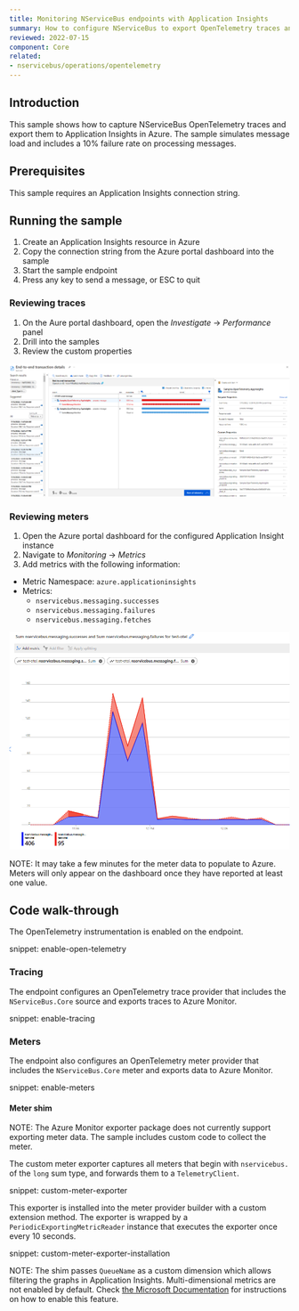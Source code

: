 ```yaml
---
title: Monitoring NServiceBus endpoints with Application Insights
summary: How to configure NServiceBus to export OpenTelemetry traces and meters to Application Insights
reviewed: 2022-07-15
component: Core
related:
- nservicebus/operations/opentelemetry
---
```


## Introduction

This sample shows how to capture NServiceBus OpenTelemetry traces and export them to Application Insights in Azure. The sample simulates message load and includes a 10% failure rate on processing messages.

## Prerequisites

This sample requires an Application Insights connection string.

## Running the sample

1. Create an Application Insights resource in Azure
2. Copy the connection string from the Azure portal dashboard into the sample
3. Start the sample endpoint
4. Press any key to send a message, or ESC to quit

### Reviewing traces

1. On the Aure portal dashboard, open the _Investigate_ → _Performance_ panel
2. Drill into the samples
3. Review the custom properties

![Timeline view of a trace in Application Insights](trace-timeline.png)

### Reviewing meters

1. Open the Azure portal dashboard for the configured Application Insight instance
2. Navigate to _Monitoring_ → _Metrics_
3. Add metrics with the following information:
- Metric Namespace: `azure.applicationinsights`
- Metrics:
  - `nservicebus.messaging.successes`
  - `nservicebus.messaging.failures`
  - `nservicebus.messaging.fetches`

![Graph tracking success and failed metrics in Application Insights](metrics-dashboard.png)

NOTE: It may take a few minutes for the meter data to populate to Azure. Meters will only appear on the dashboard once they have reported at least one value.

## Code walk-through

The OpenTelemetry instrumentation is enabled on the endpoint.

snippet: enable-open-telemetry

### Tracing

The endpoint configures an OpenTelemetry trace provider that includes the `NServiceBus.Core` source and exports traces to Azure Monitor.

snippet: enable-tracing

### Meters

The endpoint also configures an OpenTelemetry meter provider that includes the `NServiceBus.Core` meter and exports data to Azure Monitor.

snippet: enable-meters

#### Meter shim

NOTE: The Azure Monitor exporter package does not currently support exporting meter data. The sample includes custom code to collect the meter.

The custom meter exporter captures all meters that begin with `nservicebus.` of the `long` sum type, and forwards them to a `TelemetryClient`.

snippet: custom-meter-exporter

This exporter is installed into the meter provider builder with a custom extension method. The exporter is wrapped by a `PeriodicExportingMetricReader` instance that executes the exporter once every 10 seconds.

snippet: custom-meter-exporter-installation

NOTE: The shim passes `QueueName` as a custom dimension which allows filtering the graphs in Application Insights. Multi-dimensional metrics are not enabled by default. Check [the Microsoft Documentation](https://docs.microsoft.com/en-us/azure/azure-monitor/app/get-metric#enable-multi-dimensional-metrics) for instructions on how to enable this feature.